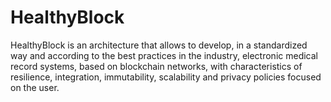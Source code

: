 # HealthyBlock
HealthyBlock is an architecture that allows to develop, in a standardized way and according to the best practices in the industry, electronic medical record systems, based on blockchain networks, with characteristics of resilience, integration, immutability, scalability and privacy policies focused on the user.
